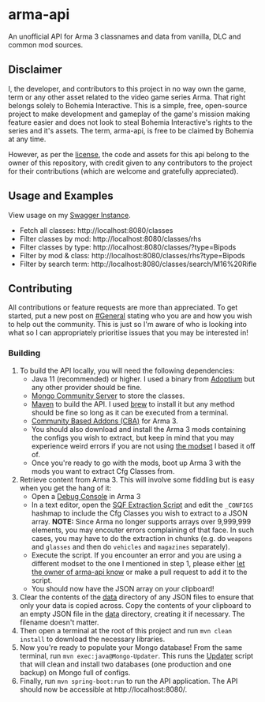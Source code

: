 # arma-api

An unofficial API for Arma 3 classnames and data from vanilla, DLC and common mod sources.

## Disclaimer

I, the developer, and contributors to this project in no way own the game, term or any other asset related to the video game series Arma. That right belongs solely to Bohemia Interactive. This is a simple, free, open-source project to make development and gameplay of the game's mission making feature easier and does not look to steal Bohemia Interactive's rights to the series and it's assets. The term, arma-api, is free to be claimed by Bohemia at any time.

However, as per the [license](./LICENSE), the code and assets for this api belong to the owner of this repository, with credit given to any contributors to the project for their contributions (which are welcome and gratefully appreciated).

## Usage and Examples

View usage on my [Swagger Instance](https://app.swaggerhub.com/apis-docs/M_Davies/arma-api/1.0.0).

- Fetch all classes: http://localhost:8080/classes
- Filter classes by mod: http://localhost:8080/classes/rhs
- Filter classes by type: http://localhost:8080/classes/?type=Bipods
- Filter by mod & class: http://localhost:8080/classes/rhs?type=Bipods
- Filter by search term: http://localhost:8080/classes/search/M16%20Rifle

## Contributing

All contributions or feature requests are more than appreciated. To get started, put a new post on [#General](https://github.com/M-Davies/arma-api/discussions/categories/general) stating who you are and how you wish to help out the community. This is just so I'm aware of who is looking into what so I can appropriately prioritise issues that you may be interested in!

### Building

1. To build the API locally, you will need the following dependencies:
    - Java 11 (recommended) or higher. I used a binary from [Adoptium](https://adoptium.net/) but any other provider should be fine.
    - [Mongo Community Server](https://www.mongodb.com/try/download/community) to store the classes.
    - [Maven](https://maven.apache.org/) to build the API. I used [brew](https://formulae.brew.sh/formula/maven) to install it but any method should be fine so long as it can be executed from a terminal.
    - [Community Based Addons (CBA)](https://steamcommunity.com/workshop/filedetails/?id=450814997) for Arma 3.
    - You should also download and install the Arma 3 mods containing the configs you wish to extract, but keep in mind that you may experience weird errors if you are not using [the modset](https://steamcommunity.com/workshop/filedetails/?id=1355620316) I based it off of.
    - Once you're ready to go with the mods, boot up Arma 3 with the mods you want to extract Cfg Classes from.
2. Retrieve content from Arma 3. This will involve some fiddling but is easy when you get the hang of it:
    - Open a [Debug Console](https://community.bistudio.com/wiki/Arma_3:_Debug_Console) in Arma 3
    - In a text editor, open the [SQF Extraction Script](sqf/CFG_To_JSON.sqf) and edit the `_CONFIGS` hashmap to include the Cfg Classes you wish to extract to a JSON array. **NOTE:** Since Arma no longer supports arrays over 9,999,999 elements, you may encouter errors complaining of that face. In such cases, you may have to do the extraction in chunks (e.g. do `weapons` and `glasses` and then do `vehicles` and `magazines` separately).
    - Execute the script. If you encounter an error and you are using a different modset to the one I mentioned in step 1, please either [let the owner of arma-api know](https://github.com/M-Davies/arma-api/issues/new/choose) or make a pull request to add it to the script.
    - You should now have the JSON array on your clipboard!
3. Clear the contents of the [data](data/) directory of any JSON files to ensure that only your data is copied across. Copy the contents of your clipboard to an empty JSON file in the [data](data/) directory, creating it if necessary. The filename doesn't matter.
4. Then open a terminal at the root of this project and run `mvn clean install` to download the necessary libraries.
5. Now you're ready to populate your Mongo database! From the same terminal, run `mvn exec:java@Mongo-Updater`. This runs the [Updater](src/main/java/com/api/main/Updater.java) script that will clean and install two databases (one production and one backup) on Mongo full of configs.
6. Finally, run `mvn spring-boot:run` to run the API application. The API should now be accessible at http://localhost:8080/.
